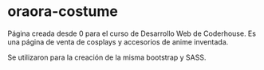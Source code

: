 # oraora-costume
Página creada desde 0 para el curso de Desarrollo Web de Coderhouse. Es una página de venta de cosplays y accesorios de anime inventada.

Se utilizaron para la creación de la misma bootstrap y SASS.
